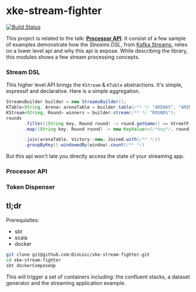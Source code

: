 # xke-stream-fighter
[![Build Status](https://travis-ci.org/DivLoic/xke-stream-fighter.svg?branch=master)](https://travis-ci.org/DivLoic/xke-stream-fighter)

This project is related to the talk: [**Processor API**](#/). 
It consist of a few sample of examples demonstrate how the *Streams DSL*,
from [Kafka Streams](https://kafka.apache.org/documentation/streams/),
relies on a lower level api and why this api is expose. While describing
the library, this modules shows a few stream processing concepts. 

### Stream DSL
This higher level API brings the `KStream` & `KTable` abstractions.
It's simple, expressif and declarative. Here is a simple aggregation.

```java
StreamsBuilder builder = new StreamsBuilder();
KTable<String, Arena> arenaTable = builder.table(/** */ "ARENAS", "ARENA-STORE");
KStream<String, Round> winners = builder.stream(/** */ "ROUNDS");
rounds
       .filter((String key, Round round) -> round.getGame() == StreetFighter)
       .map((String key, Round round) -> new KeyValue<>(/*key*/, round.getWinner()))

       .join(arenaTable, Victory::new, Joined.with(/** */))
       .groupByKey().windowedBy(window).count(/** */)
```
But this api won't late you directly access the state of your streaming app. 


### Processor API

### Token Dispenser

## tl;dr

Prerequisites: 
- sbt
- scala
- docker
```bash
git clone git@github.com:DivLoic/xke-stream-fighter.git
cd xke-stream-fighter
sbt dockerComposeUp
```
This will trigger a set of containers including: the confluent stacks, a dataset generator
and the streaming application example. 

